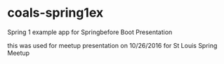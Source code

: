 # coals-spring1ex
Spring 1 example app for Springbefore Boot Presentation

this was used for meetup presentation on 10/26/2016 for St Louis Spring Meetup
